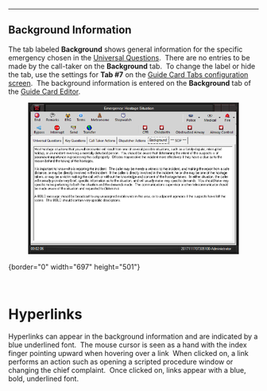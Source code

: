   ----------------------------
  **Background Information**
  ----------------------------

The tab labeled **Background** shows general information for the
specific emergency chosen in the [Universal
Questions](General%20Questions.htm).  There are no entries to be made by
the call-taker on the **Background** tab.  To change the label or hide
the tab, use the settings for **Tab #7** on the [Guide Card Tabs
configuration screen](Guide%20Card%20Tabs%20Settings.htm).  The
background information is entered on the **Background** tab of the
[Guide Card Editor](Guide%20Card%20Editor.htm).

<figure><img src=".gitbook/assets/Background Information_files/image001.png" alt=""><figcaption></figcaption></figure>{border="0" width="697"
height="501"}

 

# Hyperlinks

Hyperlinks can appear in the background information and are indicated by
a blue underlined font.  The mouse cursor is seen as a hand with the
index finger pointing upward when hovering over a link  When clicked on,
a link performs an action such as opening a scripted procedure window or
changing the chief complaint.  Once clicked on, links appear with a
blue, bold, underlined font.
